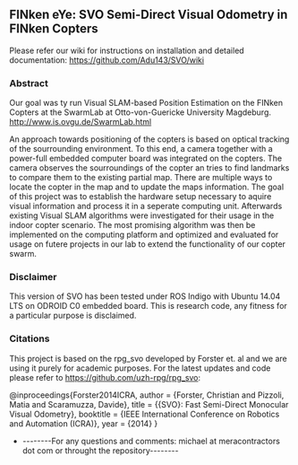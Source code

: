 ## FINken eYe: SVO Semi-Direct Visual Odometry in FINken Copters

Please refer our wiki for instructions on installation and detailed documentation: https://github.com/Adu143/SVO/wiki

### Abstract

Our goal was ty run Visual SLAM-based Position Estimation on the FINken Copters at the SwarmLab at Otto-von-Guericke University Magdeburg. http://www.is.ovgu.de/SwarmLab.html

An approach towards positioning of the copters is based on optical tracking of the sourrounding environment. To this end, a camera together with a power-full embedded computer board was integrated on the copters. The camera observes the sourroundings of the copter an tries to find landmarks to compare them to the existing partial map. There are multiple ways to locate the copter in the map and to update the maps information. The goal of this project was to establish the hardware setup necessary to aquire visual information and process it in a seperate computing unit. Afterwards existing Visual SLAM algorithms were investigated for their usage in the indoor copter scenario. The most promising algorithm was then be implemented on the computing platform and optimized and evaluated for usage on futere projects in our lab to extend the functionality of our copter swarm.

### Disclaimer

This version of SVO has been tested under ROS Indigo with Ubuntu 14.04 LTS on ODROID C0 embedded board. This is research code, any fitness for a particular purpose is disclaimed.

### Citations

This project is based on the rpg_svo developed by Forster et. al and we are using it purely for academic purposes. For the latest updates and code please refer to https://github.com/uzh-rpg/rpg_svo:

@inproceedings{Forster2014ICRA,
  author = {Forster, Christian and Pizzoli, Matia and Scaramuzza, Davide},
  title = {{SVO}: Fast Semi-Direct Monocular Visual Odometry},
  booktitle = {IEEE International Conference on Robotics and Automation (ICRA)},
  year = {2014}
}

* --------For any questions and comments: michael at meracontractors dot com or throught the repository--------
